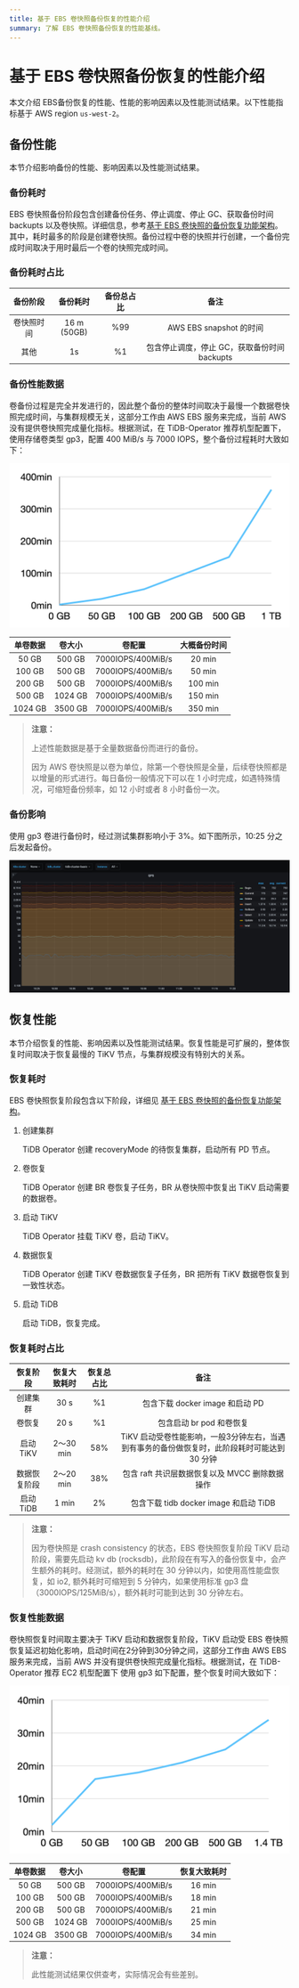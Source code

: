 ```yaml
---
title: 基于 EBS 卷快照备份恢复的性能介绍
summary: 了解 EBS 卷快照备份恢复的性能基线。
---
```


# 基于 EBS 卷快照备份恢复的性能介绍

本文介绍 EBS备份恢复的性能、性能的影响因素以及性能测试结果。以下性能指标基于 AWS region `us-west-2`。

## 备份性能

本节介绍影响备份的性能、影响因素以及性能测试结果。

### 备份耗时

EBS 卷快照备份阶段包含创建备份任务、停止调度、停止 GC、获取备份时间 backupts 以及卷快照。详细信息，参考[基于 EBS 卷快照的备份恢复功能架构](volume-snapshot-backup-restore.md)。其中，耗时最多的阶段是创建卷快照。备份过程中卷的快照并行创建，一个备份完成时间取决于用时最后一个卷的快照完成时间。

### 备份耗时占比

| 备份阶段     | 备份耗时    | 备份总占比 | 备注                                     |
| :--------: | :---------: | :------: | :-------------------------------------: |
| 卷快照时间   | 16 m (50GB) | %99      | AWS EBS snapshot 的时间                  |
| 其他        | 1s          | %1       | 包含停止调度，停止 GC，获取备份时间 backupts |

### 备份性能数据

卷备份过程是完全并发进行的，因此整个备份的整体时间取决于最慢一个数据卷快照完成时间，与集群规模无关，这部分工作由 AWS EBS 服务来完成，当前 AWS 没有提供卷快照完成量化指标。根据测试，在 TiDB-Operator 推荐机型配置下，使用存储卷类型 gp3，配置 400 MiB/s 与 7000 IOPS，整个备份过程耗时大致如下：

![EBS Snapshot backup perf](/media/volume-snapshot-backup-perf.png)

| 单卷数据  | 卷大小   | 卷配置             | 大概备份时间 |
| :------: | :-----: | :---------------: | :--------: |
| 50 GB    | 500 GB  | 7000IOPS/400MiB/s | 20 min    |
| 100 GB   | 500 GB  | 7000IOPS/400MiB/s | 50 min    |
| 200 GB   | 500 GB  | 7000IOPS/400MiB/s | 100 min   |
| 500 GB   | 1024 GB | 7000IOPS/400MiB/s | 150 min   |
| 1024 GB  | 3500 GB | 7000IOPS/400MiB/s | 350 min   |

> **注意：**
>
> 上述性能数据是基于全量数据备份而进行的备份。
>
> 因为 AWS 卷快照是以卷为单位，除第一个卷快照是全量，后续卷快照都是以增量的形式进行。每日备份一般情况下可以在 1 小时完成，如遇特殊情况，可缩短备份频率，如 12 小时或者 8 小时备份一次。

### 备份影响

使用 gp3 卷进行备份时，经过测试集群影响小于 3%。如下图所示，10:25 分之后发起备份。

![EBS Snapshot backup impact](/media/volume-snapshot-backup-impact.jpg)

## 恢复性能

本节介绍恢复的性能、影响因素以及性能测试结果。恢复性能是可扩展的，整体恢复时间取决于恢复最慢的 TiKV 节点，与集群规模没有特别大的关系。

### 恢复耗时

EBS 卷快照恢复阶段包含以下阶段，详细见 [基于 EBS 卷快照的备份恢复功能架构](backup-restore-overview.md)。

1. 创建集群

    TiDB Operator 创建 recoveryMode 的待恢复集群，启动所有 PD 节点。

2. 卷恢复

    TiDB Operator 创建 BR 卷恢复子任务，BR 从卷快照中恢复出 TiKV 启动需要的数据卷。

3. 启动 TiKV

    TiDB Operator 挂载 TiKV 卷，启动 TiKV。

4. 数据恢复

    TiDB Operator 创建 TiKV 卷数据恢复子任务，BR 把所有 TiKV 数据卷恢复到一致性状态。

5. 启动 TiDB

    启动 TiDB，恢复完成。

### 恢复耗时占比

| 恢复阶段     | 恢复大致耗时 | 恢复总占比 | 备注                                                                            |
| :--------: | :---------: | :------: | :----------------------------------------------------------------------------: |
| 创建集群     | 30 s         | %1       | 包含下载 docker image 和启动 PD                                                 |
| 卷恢复      | 20 s         | %1       | 包含启动 br pod 和卷恢复                                                         |
| 启动 TiKV   | 2～30 min    | 58%      | TiKV 启动受卷性能影响，一般3分钟左右，当遇到有事务的备份做恢复时，此阶段耗时可能达到 30 分钟 |
| 数据恢复阶段 | 2～20 min    | 38%       | 包含 raft 共识层数据恢复以及 MVCC 删除数据操作                                      |
| 启动 TiDB   | 1 min        | 2%       | 包含下载 tidb docker image 和启动 TiDB                                           |

> **注意：**
>
> 因为卷快照是 crash consistency 的状态，EBS 卷快照恢复阶段 TiKV 启动阶段，需要先启动 kv db (rocksdb)，此阶段在有写入的备份恢复中，会产生额外的耗时。经测试，额外的耗时在 30 分钟以内，如使用高性能盘恢复，如 io2, 额外耗时可缩短到 5 分钟内，如果使用标准 gp3 盘 （3000IOPS/125MiB/s），额外耗时可能到达到 30 分钟左右。
>

### 恢复性能数据

卷快照恢复时间取主要决于 TiKV 启动和数据恢复阶段，TiKV 启动受 EBS 卷快照恢复延迟初始化影响，启动时间在2分钟到30分钟之间，这部分工作由 AWS EBS 服务来完成，当前 AWS 并没有提供卷快照完成量化指标。根据测试，在 TiDB-Operator 推荐 EC2 机型配置下 使用 gp3 如下配置，整个恢复时间大致如下：

![EBS Snapshot restore perf](/media/volume-snapshot-restore-perf.png)

| 单卷数据  | 卷大小   | 卷配置             | 恢复大致耗时 |
| :------: | :-----: | :---------------: | :--------: |
| 50 GB    | 500 GB  | 7000IOPS/400MiB/s | 16 min    |
| 100 GB   | 500 GB  | 7000IOPS/400MiB/s | 18 min    |
| 200 GB   | 500 GB  | 7000IOPS/400MiB/s | 21 min   |
| 500 GB   | 1024 GB | 7000IOPS/400MiB/s | 25 min   |
| 1024 GB  | 3500 GB | 7000IOPS/400MiB/s | 34 min   |

> **注意：**
>
> 此性能测试结果仅供查考，实际情况会有些差别。
